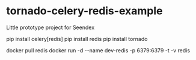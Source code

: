 # tornado-celery-redis-example
Little prototype project for Seendex


pip install celery[redis]
pip install redis
pip install tornado

docker pull redis
docker run -d --name dev-redis -p 6379:6379 -t -v redis
